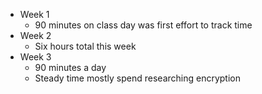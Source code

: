 * Week 1
   * 90 minutes on class day was first effort to track time
* Week 2
   * Six hours total this week
* Week 3
   * 90 minutes a day
   * Steady time mostly spend researching encryption